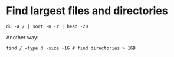 # Find largest files and directories

```
du -a / | sort -n -r | head -20
```

Another way:

```
find / -type d -size +1G # find directories > 1GB
```
